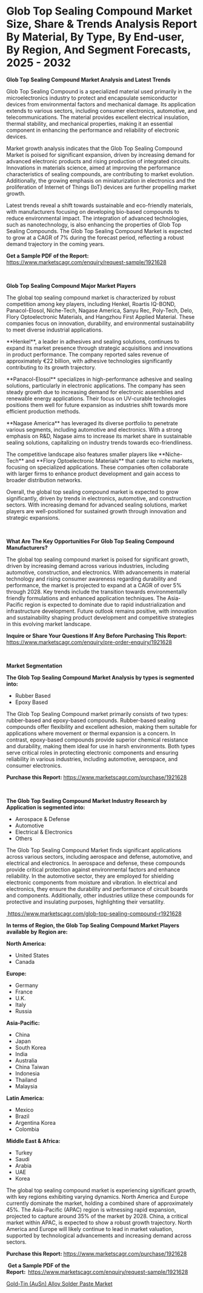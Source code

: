 <p><h1>Glob Top Sealing Compound Market Size, Share & Trends Analysis Report By Material, By Type, By End-user, By Region, And Segment Forecasts, 2025 - 2032</h1></p><p><strong>Glob Top Sealing Compound Market Analysis and Latest Trends</strong></p>
<p><p>Glob Top Sealing Compound is a specialized material used primarily in the microelectronics industry to protect and encapsulate semiconductor devices from environmental factors and mechanical damage. Its application extends to various sectors, including consumer electronics, automotive, and telecommunications. The material provides excellent electrical insulation, thermal stability, and mechanical properties, making it an essential component in enhancing the performance and reliability of electronic devices.</p><p>Market growth analysis indicates that the Glob Top Sealing Compound Market is poised for significant expansion, driven by increasing demand for advanced electronic products and rising production of integrated circuits. Innovations in materials science, aimed at improving the performance characteristics of sealing compounds, are contributing to market evolution. Additionally, the growing emphasis on miniaturization in electronics and the proliferation of Internet of Things (IoT) devices are further propelling market growth.</p><p>Latest trends reveal a shift towards sustainable and eco-friendly materials, with manufacturers focusing on developing bio-based compounds to reduce environmental impact. The integration of advanced technologies, such as nanotechnology, is also enhancing the properties of Glob Top Sealing Compounds. The Glob Top Sealing Compound Market is expected to grow at a CAGR of 7% during the forecast period, reflecting a robust demand trajectory in the coming years.</p></p>
<p><strong>Get a Sample PDF of the Report:&nbsp;</strong> <a href="https://www.marketscagr.com/enquiry/request-sample/1921628?utm_campaign=2246&utm_medium=2&utm_source=Github&utm_content=ia&utm_term=04022025&utm_id=glob-top-sealing-compound">https://www.marketscagr.com/enquiry/request-sample/1921628</a></p>
<p>&nbsp;</p>
<p><strong>Glob Top Sealing Compound Major Market Players</strong></p>
<p><p>The global top sealing compound market is characterized by robust competition among key players, including Henkel, Roartis IQ-BOND, Panacol-Elosol, Niche-Tech, Nagase America, Sanyu Rec, Poly-Tech, Delo, Flory Optoelectronic Materials, and Hangzhou First Applied Material. These companies focus on innovation, durability, and environmental sustainability to meet diverse industrial applications.</p><p>**Henkel**, a leader in adhesives and sealing solutions, continues to expand its market presence through strategic acquisitions and innovations in product performance. The company reported sales revenue of approximately €22 billion, with adhesive technologies significantly contributing to its growth trajectory. </p><p>**Panacol-Elosol** specializes in high-performance adhesive and sealing solutions, particularly in electronic applications. The company has seen steady growth due to increasing demand for electronic assemblies and renewable energy applications. Their focus on UV-curable technologies positions them well for future expansion as industries shift towards more efficient production methods.</p><p>**Nagase America** has leveraged its diverse portfolio to penetrate various segments, including automotive and electronics. With a strong emphasis on R&D, Nagase aims to increase its market share in sustainable sealing solutions, capitalizing on industry trends towards eco-friendliness. </p><p>The competitive landscape also features smaller players like **Niche-Tech** and **Flory Optoelectronic Materials** that cater to niche markets, focusing on specialized applications. These companies often collaborate with larger firms to enhance product development and gain access to broader distribution networks.</p><p>Overall, the global top sealing compound market is expected to grow significantly, driven by trends in electronics, automotive, and construction sectors. With increasing demand for advanced sealing solutions, market players are well-positioned for sustained growth through innovation and strategic expansions.</p></p>
<p>&nbsp;</p>
<p><strong>What Are The Key Opportunities For Glob Top Sealing Compound Manufacturers?</strong></p>
<p><p>The global top sealing compound market is poised for significant growth, driven by increasing demand across various industries, including automotive, construction, and electronics. With advancements in material technology and rising consumer awareness regarding durability and performance, the market is projected to expand at a CAGR of over 5% through 2028. Key trends include the transition towards environmentally friendly formulations and enhanced application techniques. The Asia-Pacific region is expected to dominate due to rapid industrialization and infrastructure development. Future outlook remains positive, with innovation and sustainability shaping product development and competitive strategies in this evolving market landscape.</p></p>
<p><strong>Inquire or Share Your Questions If Any Before Purchasing This Report:</strong> <a href="https://www.marketscagr.com/enquiry/pre-order-enquiry/1921628?utm_campaign=2246&utm_medium=2&utm_source=Github&utm_content=ia&utm_term=04022025&utm_id=glob-top-sealing-compound">https://www.marketscagr.com/enquiry/pre-order-enquiry/1921628</a></p>
<p>&nbsp;</p>
<p><strong>Market Segmentation</strong></p>
<p><strong>The Glob Top Sealing Compound Market Analysis by types is segmented into:</strong></p>
<p><ul><li>Rubber Based</li><li>Epoxy Based</li></ul></p>
<p><p>The Glob Top Sealing Compound market primarily consists of two types: rubber-based and epoxy-based compounds. Rubber-based sealing compounds offer flexibility and excellent adhesion, making them suitable for applications where movement or thermal expansion is a concern. In contrast, epoxy-based compounds provide superior chemical resistance and durability, making them ideal for use in harsh environments. Both types serve critical roles in protecting electronic components and ensuring reliability in various industries, including automotive, aerospace, and consumer electronics.</p></p>
<p><strong>Purchase this Report:&nbsp;</strong><a href="https://www.marketscagr.com/purchase/1921628?utm_campaign=2246&utm_medium=2&utm_source=Github&utm_content=ia&utm_term=04022025&utm_id=glob-top-sealing-compound">https://www.marketscagr.com/purchase/1921628</a></p>
<p>&nbsp;</p>
<p><strong>The Glob Top Sealing Compound Market Industry Research by Application is segmented into:</strong></p>
<p><ul><li>Aerospace & Defense</li><li>Automotive</li><li>Electrical & Electronics</li><li>Others</li></ul></p>
<p><p>The Glob Top Sealing Compound Market finds significant applications across various sectors, including aerospace and defense, automotive, and electrical and electronics. In aerospace and defense, these compounds provide critical protection against environmental factors and enhance reliability. In the automotive sector, they are employed for shielding electronic components from moisture and vibration. In electrical and electronics, they ensure the durability and performance of circuit boards and components. Additionally, other industries utilize these compounds for protective and insulating purposes, highlighting their versatility.</p></p>
<p><a href="https://www.marketscagr.com/glob-top-sealing-compound-r1921628?utm_campaign=2246&utm_medium=2&utm_source=Github&utm_content=ia&utm_term=04022025&utm_id=glob-top-sealing-compound">&nbsp;https://www.marketscagr.com/glob-top-sealing-compound-r1921628</a></p>
<p><strong>In terms of Region, the Glob Top Sealing Compound Market Players available by Region are:</strong></p>
<p>
    <p> <strong> North America: </strong>
        <ul>
            <li>United States</li>
            <li>Canada</li>
        </ul>
        </p> 
    <p> <strong> Europe: </strong>
        <ul>
            <li>Germany</li>
            <li>France</li>
            <li>U.K.</li>
            <li>Italy</li>
            <li>Russia</li>
        </ul>
        </p> 
    <p> <strong> Asia-Pacific: </strong>
        <ul>
            <li>China</li>
            <li>Japan</li>
            <li>South Korea</li>
            <li>India</li>
            <li>Australia</li>
            <li>China Taiwan</li>
            <li>Indonesia</li>
            <li>Thailand</li>
            <li>Malaysia</li>
        </ul>
        </p> 
    <p> <strong> Latin America: </strong>
        <ul>
            <li>Mexico</li>
            <li>Brazil</li>
            <li>Argentina Korea</li>
            <li>Colombia</li>
        </ul>
        </p> 
    <p> <strong> Middle East & Africa: </strong>
        <ul>
            <li>Turkey</li>
            <li>Saudi</li>
            <li>Arabia</li>
            <li>UAE</li>
            <li>Korea</li>
        </ul>
    </p>
    </p>
<p><p>The global top sealing compound market is experiencing significant growth, with key regions exhibiting varying dynamics. North America and Europe currently dominate the market, holding a combined share of approximately 45%. The Asia-Pacific (APAC) region is witnessing rapid expansion, projected to capture around 35% of the market by 2028. China, a critical market within APAC, is expected to show a robust growth trajectory. North America and Europe will likely continue to lead in market valuation, supported by technological advancements and increasing demand across sectors.</p></p>
<p><strong>Purchase this Report: </strong><a href="https://www.marketscagr.com/purchase/1921628?utm_campaign=2246&utm_medium=2&utm_source=Github&utm_content=ia&utm_term=04022025&utm_id=glob-top-sealing-compound">https://www.marketscagr.com/purchase/1921628</a></p>
<p>&nbsp;<strong>Get a Sample PDF of the Report:&nbsp;&nbsp;</strong><a href="https://www.marketscagr.com/enquiry/request-sample/1921628?utm_campaign=2246&utm_medium=2&utm_source=Github&utm_content=ia&utm_term=04022025&utm_id=glob-top-sealing-compound">https://www.marketscagr.com/enquiry/request-sample/1921628</a></p>
<p><strong></strong></p>
<p><p><a href="https://github.com/skerretflossie9297/Market-Research-Report-List-1/blob/main/gold-tin-ausn-alloy-solder-paste-market.md?utm_campaign=2246&utm_medium=2&utm_source=Github&utm_content=ia&utm_term=04022025&utm_id=glob-top-sealing-compound">Gold-Tin (AuSn) Alloy Solder Paste Market</a></p></p>